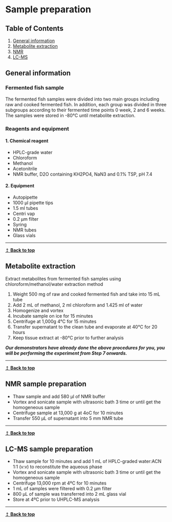 # Sample preparation

## Table of Contents
1. [General information](#general)
2. [Metabolite extraction](#metabolite)
3. [NMR](#nmr)
4. [LC-MS](#lmcs)

## General information <a name="general"></a>
### Fermented fish sample
The fermented fish samples were divided into two main groups including raw and cooked fermented fish. In addition, each group was divided in three subgroups according to their fermented time points 0 week, 2 and 6 weeks. The samples were stored in -80°C until metabolite extraction.

### Reagents and equipment
#### 1. Chemical reagent
-	HPLC-grade water
-	Chloroform
-	Methanol
-	Acetonitrile
-	NMR buffer, D2O containing KH2PO4, NaN3 and 0.1% TSP, pH 7.4 

#### 2. Equipment
- Autopipette
-	1000 µl pipette tips
-	1.5 ml tubes
-	Centri vap
-	0.2 µm filter 
- Syring
- NMR tubes
-	Glass vials

---
[↥ **Back to top**](#top)

## Metabolite extraction <a name="metabolite"></a>
Extract metabolites from fermented fish samples using chloroform/methanol/water extraction method
1. Weight 500 mg of raw and cooked fermented fish and take into 15 mL tube 
2. Add 2 mL of methanol, 2 ml chloroform and 1.425 ml of water
3. Homogenize and vortex  
4. Incubate sample on ice for 15 minutes 
5. Centrifuge at 1,000g 4°C for 15 minutes  
6. Transfer supernatant to the clean tube and evaporate at 40°C for 20 hours
7. Keep tissue extract at -80°C prior to further analysis

**_Our demonstrators have already done the above procedures for you, you will be performing the experiment from Step 7 onwards._**

---
[↥ **Back to top**](#top)

## NMR sample preparation <a name="nmr"></a>
- Thaw sample and add 580 µl of NMR buffer 
- Vortex and sonicate sample with ultrasonic bath 3 time or until get the homogeneous sample
-	Centrifuge sample at 13,000 g at 4oC for 10 minutes 
-	Transfer 550 µL of supernatant into 5 mm NMR tube

---
[↥ **Back to top**](#top)

## LC-MS sample preparation <a name="lcms"></a>
- Thaw sample for 10 minutes and add 1 mL of HPLC-graded water:ACN 1:1 (v:v) to reconstitute the aqueous phase
-	Vortex and sonicate sample with ultrasonic bath 3 time or until get the homogeneous sample
-	Centrifuge 13,000 rpm at 4ºC for 10 minutes 
- 1 mL of samples were filtered with 0.2 µm filter 
-	800 µL of sample was transferred into 2 mL glass vial
- Store at 4ºC prior to UHPLC-MS analysis

---
[↥ **Back to top**](#top)
